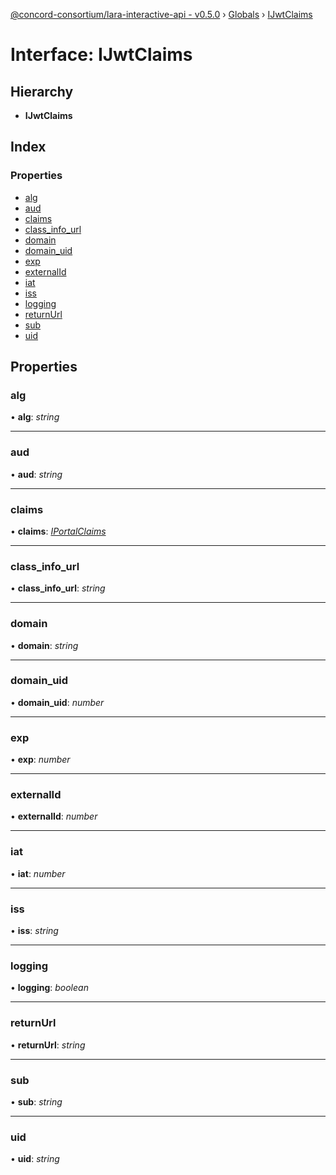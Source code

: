 [@concord-consortium/lara-interactive-api - v0.5.0](../README.md) › [Globals](../globals.md) › [IJwtClaims](ijwtclaims.md)

# Interface: IJwtClaims

## Hierarchy

* **IJwtClaims**

## Index

### Properties

* [alg](ijwtclaims.md#alg)
* [aud](ijwtclaims.md#aud)
* [claims](ijwtclaims.md#claims)
* [class_info_url](ijwtclaims.md#class_info_url)
* [domain](ijwtclaims.md#domain)
* [domain_uid](ijwtclaims.md#domain_uid)
* [exp](ijwtclaims.md#exp)
* [externalId](ijwtclaims.md#externalid)
* [iat](ijwtclaims.md#iat)
* [iss](ijwtclaims.md#iss)
* [logging](ijwtclaims.md#logging)
* [returnUrl](ijwtclaims.md#returnurl)
* [sub](ijwtclaims.md#sub)
* [uid](ijwtclaims.md#uid)

## Properties

###  alg

• **alg**: *string*

___

###  aud

• **aud**: *string*

___

###  claims

• **claims**: *[IPortalClaims](iportalclaims.md)*

___

###  class_info_url

• **class_info_url**: *string*

___

###  domain

• **domain**: *string*

___

###  domain_uid

• **domain_uid**: *number*

___

###  exp

• **exp**: *number*

___

###  externalId

• **externalId**: *number*

___

###  iat

• **iat**: *number*

___

###  iss

• **iss**: *string*

___

###  logging

• **logging**: *boolean*

___

###  returnUrl

• **returnUrl**: *string*

___

###  sub

• **sub**: *string*

___

###  uid

• **uid**: *string*
